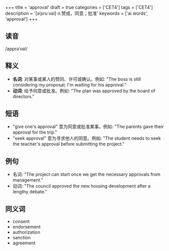 +++
title = 'approval'
draft = true
categories = ['CET4']
tags = ['CET4']
description = '[əˈpruːvəl] n.赞成，同意；批准'
keywords = ['ai words', 'approval']
+++

## 读音
/apprəˈvəl/

## 释义
- **名词**: 对某事或某人的赞同、许可或确认。例如: "The boss is still considering my proposal; I'm waiting for his approval."
- **动词**: 给予同意或批准。例如: "The plan was approved by the board of directors."

## 短语
- "give one's approval" 意为同意或批准某事。例如: "The parents gave their approval for the trip."
- "seek approval" 意为寻求他人的同意。例如: "The student needs to seek the teacher's approval before submitting the project."

## 例句
- 名词: "The project can start once we get the necessary approvals from management."
- 动词: "The council approved the new housing development after a lengthy debate."

## 同义词
- consent
- endorsement
- authorization
- sanction
- agreement
